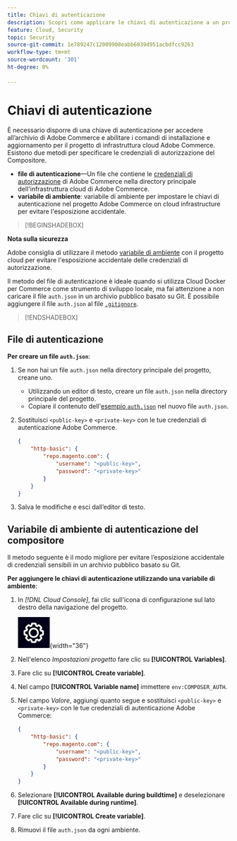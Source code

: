 ```yaml
---
title: Chiavi di autenticazione
description: Scopri come applicare le chiavi di autenticazione a un progetto di sviluppo in Adobe Commerce su un’infrastruttura cloud.
feature: Cloud, Security
topic: Security
source-git-commit: 1e789247c12009908eabb6039d951acbdfcc9263
workflow-type: tm+mt
source-wordcount: '301'
ht-degree: 0%

---
```


# Chiavi di autenticazione

È necessario disporre di una chiave di autenticazione per accedere all’archivio di Adobe Commerce e abilitare i comandi di installazione e aggiornamento per il progetto di infrastruttura cloud Adobe Commerce. Esistono due metodi per specificare le credenziali di autorizzazione del Compositore.

- **file di autenticazione**—Un file che contiene le [credenziali di autorizzazione](https://experienceleague.adobe.com/docs/commerce-operations/installation-guide/prerequisites/authentication-keys.html?lang=it) di Adobe Commerce nella directory principale dell&#39;infrastruttura cloud di Adobe Commerce.
- **variabile di ambiente**: variabile di ambiente per impostare le chiavi di autenticazione nel progetto Adobe Commerce on cloud infrastructure per evitare l&#39;esposizione accidentale.

>[!BEGINSHADEBOX]

**Nota sulla sicurezza**

Adobe consiglia di utilizzare il metodo [variabile di ambiente](#composer-auth-environment-variable) con il progetto cloud per evitare l&#39;esposizione accidentale delle credenziali di autorizzazione.

Il metodo del file di autenticazione è ideale quando si utilizza Cloud Docker per Commerce come strumento di sviluppo locale, ma fai attenzione a non caricare il file `auth.json` in un archivio pubblico basato su Git. È possibile aggiungere il file `auth.json` al file [`.gitignore`](../project/file-structure.md#ignoring-files).

>[!ENDSHADEBOX]

## File di autenticazione

**Per creare un file `auth.json`**:

1. Se non hai un file `auth.json` nella directory principale del progetto, creane uno.

   - Utilizzando un editor di testo, creare un file `auth.json` nella directory principale del progetto.
   - Copiare il contenuto dell&#39;[esempio `auth.json`](https://github.com/magento/magento2/blob/2.3/auth.json.sample) nel nuovo file `auth.json`.

1. Sostituisci `<public-key>` e `<private-key>` con le tue credenziali di autenticazione Adobe Commerce.

   ```json
   {
       "http-basic": {
           "repo.magento.com": {
               "username": "<public-key>",
               "password": "<private-key>"
           }
       }
   }
   ```

1. Salva le modifiche e esci dall’editor di testo.

## Variabile di ambiente di autenticazione del compositore

Il metodo seguente è il modo migliore per evitare l’esposizione accidentale di credenziali sensibili in un archivio pubblico basato su Git.

**Per aggiungere le chiavi di autenticazione utilizzando una variabile di ambiente**:

1. In _[!DNL Cloud Console]_, fai clic sull&#39;icona di configurazione sul lato destro della navigazione del progetto.

   ![Configura progetto](../../assets/icon-configure.png){width="36"}

1. Nell&#39;elenco _Impostazioni progetto_ fare clic su **[!UICONTROL Variables]**.

1. Fare clic su **[!UICONTROL Create variable]**.

1. Nel campo **[!UICONTROL Variable name]** immettere `env:COMPOSER_AUTH`.

1. Nel campo _Valore_, aggiungi quanto segue e sostituisci `<public-key>` e `<private-key>` con le tue credenziali di autenticazione Adobe Commerce:

   ```json
   {
       "http-basic": {
           "repo.magento.com": {
               "username": "<public-key>",
               "password": "<private-key>"
           }
       }
   }
   ```

1. Selezionare **[!UICONTROL Available during buildtime]** e deselezionare **[!UICONTROL Available during runtime]**.

1. Fare clic su **[!UICONTROL Create variable]**.

1. Rimuovi il file `auth.json` da ogni ambiente.
